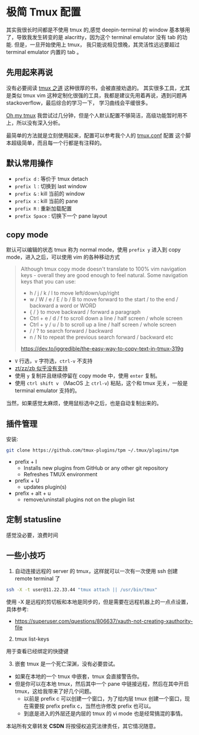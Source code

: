 # 极简 Tmux 配置

其实我很长时间都是不使用 tmux 的,感觉 deepin-terminal 的 window 基本够用了，导致我发生转变的是 alacritty，因为这个 terminal emulator 没有 tab 的功能.
但是，一旦开始使用上 tmux， 我只能说相见恨晚，其灵活性远远要超过 terminal emulator 内置的 tab 。

## 先用起来再说
没有必要阅读 [tmux 之道](https://leanpub.com/the-tao-of-tmux/read) 这种很厚的书，会被直接劝退的。
其实很多工具，尤其是类似 tmux vim 这种定制化很强的工具，我都是建议先用着再说，遇到问题再 stackoverflow，最后综合的学习一下，
学习曲线会平缓很多。

[Oh my tmux](https://github.com/gpakosz/.tmux) 我尝试过几分钟，但是个人默认配置不够简洁，高级功能暂时用不上，所以没有深入分析。

最简单的方法就是立刻使用起来，配置可以参考我个人的 [tmux.conf](https://github.com/Martins3/My-Linux-Config/blob/master/scripts/tmux.conf) 配置
这个脚本超级简单，而且每一个行都是有注释的。

## 默认常用操作
- `prefix d` : 等价于 tmux detach
- `prefix l` : 切换到 last window
- `prefix &` : kill 当前的 window
- `prefix x` : kill 当前的 pane
- `prefix R` : 重新加载配置
- `prefix Space` : 切换下一个 pane layout

## copy mode
默认可以编辑的状态 tmux 称为 normal mode，使用 `prefix y` 进入到 copy mode，进入之后，可以使用 vim 的各种移动方式

> Although tmux copy mode doesn't translate to 100% vim navigation keys - overall they are good enough to feel natural. Some navigation keys that you can use:
> - h / j / k / l to move left/down/up/right
> - w / W / e / E / b / B to move forward to the start / to the end / backward a word or WORD
> - { / } to move backward / forward a paragraph
> - Ctrl + e / d / f to scroll down a line / half screen / whole screen
> - Ctrl + y / u / b to scroll up a line / half screen / whole screen
> - / / ? to search forward / backward
> - n / N to repeat the previous search forward / backward
> etc
>
>  https://dev.to/iggredible/the-easy-way-to-copy-text-in-tmux-319g

- `V` 行选，`v` 字符选，`ctrl-v` 不支持
- [zt/zz/zb 似乎没有支持](https://www.reddit.com/r/tmux/comments/5yoh1q/is_there_a_hack_to_have_vi_ztzzzb_in_copy_mode/)
- 使用 `y` 复制并且继续停留在 copy mode 中，使用 `enter` 复制。
- 使用 `ctrl shift v` （MacOS 上 `ctrl-v`) 粘贴，这个和 tmux 无关，一般是 terminal emulator 支持的。

当然，如果感觉太麻烦，使用鼠标选中之后，也是自动复制出来的。

## 插件管理

安装:
```sh
git clone https://github.com/tmux-plugins/tpm ~/.tmux/plugins/tpm
```

- prefix + I
  - Installs new plugins from GitHub or any other git repository
  - Refreshes TMUX environment
- prefix + U
  - updates plugin(s)
- prefix + alt + u
  - remove/uninstall plugins not on the plugin list

## 定制 statusline
感觉没必要，浪费时间

## 一些小技巧

1. 自动连接远程的 server 的 tmux，这样就可以一次有一次使用 ssh 创建 remote terminal 了
```sh
ssh -X -t user@11.22.33.44 "tmux attach || /usr/bin/tmux"
```

使用 -X 是远程的剪切板和本地是同步的，但是需要在远程机器上的一点点设置，具体参考:
- https://superuser.com/questions/806637/xauth-not-creating-xauthority-file

2. tmux list-keys

用于查看已经绑定的快捷键

3. 嵌套 tmux 是一个死亡深渊，没有必要尝试。
  - 如果在本地的一个 tmux 中嵌套，tmux 会直接警告你。
  - 但是你可以在本地 tmux，然后其中一个 pane 中链接远程，然后在其中开启 tmux，这给我带来了好几个问题。
    - 以前是 prefix c 可以创建一个窗口，为了给内层 tmux 创建一个窗口，现在需要按 prefix prefix c，当然也许修改 prefix 也可以。
    - 到底是进入的外层还是内层的 tmux 的 vi mode 也是经常搞混的事情。

<script src="https://giscus.app/client.js"
        data-repo="Martins3/My-Linux-Config"
        data-repo-id="MDEwOlJlcG9zaXRvcnkyMTUwMDkyMDU="
        data-category="General"
        data-category-id="MDE4OkRpc2N1c3Npb25DYXRlZ29yeTMyODc0NjA5"
        data-mapping="pathname"
        data-reactions-enabled="1"
        data-emit-metadata="0"
        data-input-position="bottom"
        data-theme="light"
        data-lang="en"
        crossorigin="anonymous"
        async>
</script>

本站所有文章转发 **CSDN** 将按侵权追究法律责任，其它情况随意。
